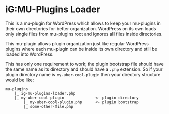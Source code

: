 iG:MU-Plugins Loader
====================

This is a mu-plugin for WordPress which allows to keep your mu-plugins in their own directories for better organization. WordPress on its own loads only single files from mu-plugins root and ignores all files inside directories.

This mu-plugin allows plugin organization just like regular WordPress plugins where each mu-plugin can be inside its own directory and still be loaded into WordPress.

This has only one requirement to work; the plugin bootstrap file should have the same name as its directory and should have a ``` .php ``` extension. So if your plugin directory name is ``` my-uber-cool-plugin ``` then your directory structure would be like:

```
mu-plugins
	|_ ig-mu-plugins-loader.php
	|_ my-uber-cool-plugin				<- plugin directory
		|_ my-uber-cool-plugin.php		<- plugin bootstrap
		|_ some-other-file.php
```

